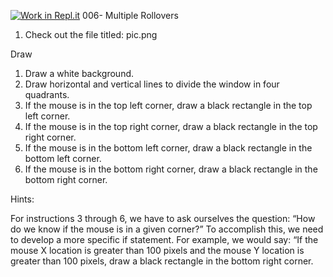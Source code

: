 [![Work in Repl.it](https://classroom.github.com/assets/work-in-replit-14baed9a392b3a25080506f3b7b6d57f295ec2978f6f33ec97e36a161684cbe9.svg)](https://classroom.github.com/online_ide?assignment_repo_id=3530190&assignment_repo_type=AssignmentRepo)
006- Multiple Rollovers

1. Check out the file titled: pic.png 

Draw

1. Draw a white background.
2. Draw horizontal and vertical lines to divide the window in four quadrants.
3. If the mouse is in the top left corner, draw a black rectangle in the top left corner.
4. If the mouse is in the top right corner, draw a black rectangle in the top right corner.
5. If the mouse is in the bottom left corner, draw a black rectangle in the bottom left corner.
6. If the mouse is in the bottom right corner, draw a black rectangle in the bottom right corner.


Hints:

For instructions 3 through 6, we have to ask ourselves the question: “How do we know if the mouse is in a given corner?” To accomplish this, we need to develop a more specific if statement. For example, we would say: “If the mouse X location is greater than 100 pixels and the mouse Y location is greater than 100 pixels, draw a black rectangle in the bottom right corner. 